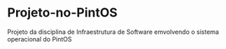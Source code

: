 # Projeto-no-PintOS
Projeto da disciplina de Infraestrutura de Software emvolvendo o sistema operacional do PintOS
